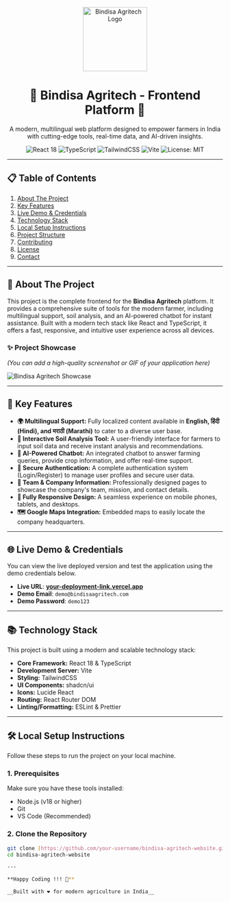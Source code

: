 <div align="center">
  <img src="Adobe Express-file.png" alt="Bindisa Agritech Logo" width="150"/>
  <h1>🌾 Bindisa Agritech - Frontend Platform 🌾</h1>
  <p>A modern, multilingual web platform designed to empower farmers in India with cutting-edge tools, real-time data, and AI-driven insights.</p>
</div>

<div align="center">
  <img src="https://img.shields.io/badge/React-18-61DAFB?style=for-the-badge&logo=react&logoColor=white" alt="React 18">
  <img src="https://img.shields.io/badge/TypeScript-5-3178C6?style=for-the-badge&logo=typescript&logoColor=white" alt="TypeScript">
  <img src="https://img.shields.io/badge/TailwindCSS-3-06B6D4?style=for-the-badge&logo=tailwindcss&logoColor=white" alt="TailwindCSS">
  <img src="https://img.shields.io/badge/Vite-5-646CFF?style=for-the-badge&logo=vite&logoColor=white" alt="Vite">
  <img src="https://img.shields.io/badge/License-MIT-yellow?style=for-the-badge" alt="License: MIT">
</div>

---

## 📋 Table of Contents

1.  [About The Project](#-about-the-project)
2.  [Key Features](#-key-features)
3.  [Live Demo & Credentials](#-live-demo--credentials)
4.  [Technology Stack](#-technology-stack)
5.  [Local Setup Instructions](#-local-setup-instructions)
6.  [Project Structure](#-project-structure)
7.  [Contributing](#-contributing)
8.  [License](#-license)
9.  [Contact](#-contact)

---

## 🌟 About The Project

This project is the complete frontend for the **Bindisa Agritech** platform. It provides a comprehensive suite of tools for the modern farmer, including multilingual support, soil analysis, and an AI-powered chatbot for instant assistance. Built with a modern tech stack like React and TypeScript, it offers a fast, responsive, and intuitive user experience across all devices.

### ✨ **Project Showcase**

*(You can add a high-quality screenshot or GIF of your application here)*

![Bindisa Agritech Showcase](https://your-link-to-image-or-gif.com/showcase.png)

---

## 🚀 Key Features

* **🌍 Multilingual Support:** Fully localized content available in **English, हिंदी (Hindi), and मराठी (Marathi)** to cater to a diverse user base.
* **🔬 Interactive Soil Analysis Tool:** A user-friendly interface for farmers to input soil data and receive instant analysis and recommendations.
* **🤖 AI-Powered Chatbot:** An integrated chatbot to answer farming queries, provide crop information, and offer real-time support.
* **🔐 Secure Authentication:** A complete authentication system (Login/Register) to manage user profiles and secure user data.
* **👥 Team & Company Information:** Professionally designed pages to showcase the company's team, mission, and contact details.
* **📱 Fully Responsive Design:** A seamless experience on mobile phones, tablets, and desktops.
* **🗺️ Google Maps Integration:** Embedded maps to easily locate the company headquarters.

---

## 🌐 Live Demo & Credentials

You can view the live deployed version and test the application using the demo credentials below.

* **Live URL**: **[your-deployment-link.vercel.app](https://your-deployment-link.vercel.app)**
* **Demo Email**: `demo@bindisaagritech.com`
* **Demo Password**: `demo123`

---

## 📚 Technology Stack

This project is built using a modern and scalable technology stack:

* **Core Framework:** React 18 & TypeScript
* **Development Server:** Vite
* **Styling:** TailwindCSS
* **UI Components:** shadcn/ui
* **Icons:** Lucide React
* **Routing:** React Router DOM
* **Linting/Formatting:** ESLint & Prettier

---

## 🛠️ Local Setup Instructions

Follow these steps to run the project on your local machine.

### **1. Prerequisites**

Make sure you have these tools installed:
* Node.js (v18 or higher)
* Git
* VS Code (Recommended)

### **2. Clone the Repository**

```bash
git clone [https://github.com/your-username/bindisa-agritech-website.git](https://github.com/your-username/bindisa-agritech-website.git)
cd bindisa-agritech-website

---

**Happy Coding !!! 🚀**

__Built with ❤️ for modern agriculture in India__
